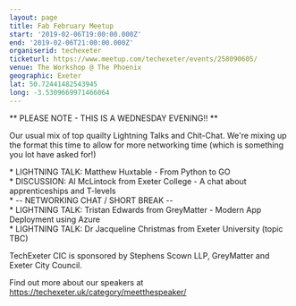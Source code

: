 ```yaml
---
layout: page
title: Fab February Meetup
start: '2019-02-06T19:00:00.000Z'
end: '2019-02-06T21:00:00.000Z'
organiserid: techexeter
ticketurl: https://www.meetup.com/techexeter/events/258090605/
venue: The Workshop @ The Phoenix
geographic: Exeter
lat: 50.72441482543945
long: -3.5309669971466064
---
```

<p>** PLEASE NOTE - THIS IS A WEDNESDAY EVENING!! **</p> <p>Our usual mix of top quailty Lightning Talks and Chit-Chat. We're mixing up the format this time to allow for more networking time (which is something you lot have asked for!)</p> <p>* LIGHTNING TALK: Matthew Huxtable - From Python to GO<br/>* DISCUSSION: Al McLintock from Exeter College - A chat about apprenticeships and T-levels<br/>* -- NETWORKING CHAT / SHORT BREAK --<br/>* LIGHTNING TALK: Tristan Edwards from GreyMatter - Modern App Deployment using Azure<br/>* LIGHTNING TALK: Dr Jacqueline Christmas from Exeter University (topic TBC)</p> <p>TechExeter CIC is sponsored by Stephens Scown LLP, GreyMatter and Exeter City Council.</p> <p>Find out more about our speakers at <a href='https://techexeter.uk/category/meetthespeaker/' class='linkified'>https://techexeter.uk/category/meetthespeaker/</a></p> 

